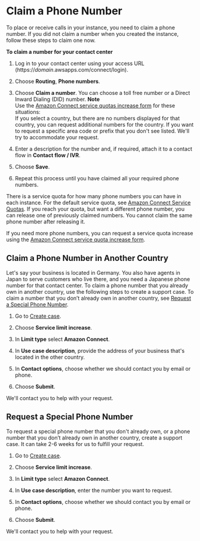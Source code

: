 # Claim a Phone Number<a name="claim-phone-number"></a>

To place or receive calls in your instance, you need to claim a phone number\. If you did not claim a number when you created the instance, follow these steps to claim one now\.

**To claim a number for your contact center**

1. Log in to your contact center using your access URL \(https://*domain*\.awsapps\.com/connect/login\)\.

1. Choose **Routing**, **Phone numbers**\.

1. Choose **Claim a number**\. You can choose a toll free number or a Direct Inward Dialing \(DID\) number\.
**Note**  
Use the [Amazon Connect service quotas increase form](https://console.aws.amazon.com/support/home#/case/create?issueType=service-limit-increase&limitType=service-code-connect) for these situations:   
If you select a country, but there are no numbers displayed for that country, you can request additional numbers for the country\. 
If you want to request a specific area code or prefix that you don't see listed\.
We'll try to accommodate your request\. 

1. Enter a description for the number and, if required, attach it to a contact flow in **Contact flow / IVR**\.

1. Choose **Save**\.

1. Repeat this process until you have claimed all your required phone numbers\.

There is a service quota for how many phone numbers you can have in each instance\. For the default service quota, see [Amazon Connect Service Quotas](amazon-connect-service-limits.md)\. If you reach your quota, but want a different phone number, you can release one of previously claimed numbers\. You cannot claim the same phone number after releasing it\. 

If you need more phone numbers, you can request a service quota increase using the [Amazon Connect service quota increase form](https://console.aws.amazon.com/support/home#/case/create?issueType=service-limit-increase&limitType=service-code-connect)\.

## Claim a Phone Number in Another Country<a name="another-country"></a>

Let's say your business is located in Germany\. You also have agents in Japan to serve customers who live there, and you need a Japanese phone number for that contact center\. To claim a phone number that you already own in another country, use the following steps to create a support case\. To claim a number that you don’t already own in another country, see [Request a Special Phone Number](#special-request)\.

1. Go to [Create case](https://console.aws.amazon.com/support/cases#/create)\.

1. Choose **Service limit increase**\.

1. In **Limit type** select **Amazon Connect**\.

1. In **Use case description**, provide the address of your business that's located in the other country\. 

1. In **Contact options**, choose whether we should contact you by email or phone\. 

1. Choose **Submit**\. 

We'll contact you to help with your request\. 

## Request a Special Phone Number<a name="special-request"></a>

To request a special phone number that you don't already own, or a phone number that you don’t already own in another country, create a support case\. It can take 2\-6 weeks for us to fulfill your request\.

1. Go to [Create case](https://console.aws.amazon.com/support/cases#/create)\.

1. Choose **Service limit increase**\.

1. In **Limit type** select **Amazon Connect**\.

1. In **Use case description**, enter the number you want to request\. 

1. In **Contact options**, choose whether we should contact you by email or phone\. 

1. Choose **Submit**\. 

We'll contact you to help with your request\. 